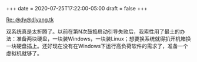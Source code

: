 +++
date = 2020-07-25T17:22:00-05:00
draft = false
+++

<a class="u-in-reply-to" href="https://dlyang.tk/@dy/104576052348049584">Re: @dy@dlyang.tk</a>

双系统真是太折腾了。以前在第N次鼓捣启动引导失败后，我索性用了最土的办法：准备两块硬盘，一块装Windows，一块装Linux；想要换系统就得扒开机箱换一块硬盘插上。还好现在没有在Windows下运行高负荷软件的需求了，准备一个虚拟机就够了。
